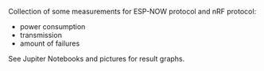 Collection of some measurements for ESP-NOW protocol and nRF protocol: 
* power consumption
* transmission
* amount of failures 

See Jupiter Notebooks and pictures for result graphs.
